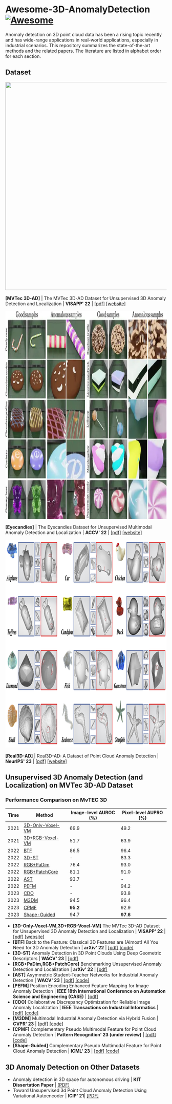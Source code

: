 # Awesome-3D-AnomalyDetection [![Awesome](https://cdn.rawgit.com/sindresorhus/awesome/d7305f38d29fed78fa85652e3a63e154dd8e8829/media/badge.svg)](https://github.com/sindresorhus/awesome)

Anomaly detection on 3D point cloud data has been a rising topic recently and has wide-range applications in real-world applications, especially in industrial scenarios. This repository summarizes the state-of-the-art methods and the related papers. The literature are listed in alphabet order for each section.

## Dataset 

<div align="center">
  <img src="figures/mvtec_3d-ad.png" width="800px" height="650px">
</div>

 **[MVTec 3D-AD]** | The MVTec 3D-AD Dataset for Unsupervised 3D Anomaly Detection and Localization | **VISAPP' 22** | [[pdf]](https://arxiv.org/pdf/2112.09045.pdf) [[website]](https://www.mvtec.com/company/research/datasets/mvtec-3d-ad)

<div align="center">
  <img src="figures/eyecandies.png" width="800px" height="650px">
</div>

 **[Eyecandies]** | The Eyecandies Dataset for Unsupervised Multimodal Anomaly Detection and Localization | **ACCV' 22** | [[pdf]](https://arxiv.org/pdf/2210.04570.pdf) [[website]](https://eyecan-ai.github.io/eyecandies)

<div align="center">
  <img src="figures/real3d-ad.png" width="800px" height="650px">
</div>
 
 **[Real3D-AD]** | Real3D-AD: A Dataset of Point Cloud Anomaly Detection | **NeurIPS' 23** | [[pdf]](https://arxiv.org/pdf/2309.13226.pdf) [[website]](https://github.com/M-3LAB/Real3D-AD)

## Unsupervised 3D Anomaly Detection (and Localization) on MVTec 3D-AD Dataset

### Performance Comparison on MvTEC 3D 
| Time | Method | Image-level AUROC (%) | Pixel-level AUPRO (%) |
| --- | ------- | ----------- | ------- |
| 2021 | [3D-Only-Voxel-VM](#1)| 69.9   | 49.2  |
| 2021 | [3D+RGB-Voxel-VM](#1)| 51.7   | 63.9  |
| 2022 | [BTF](#2) | 86.5   | 96.4  |
| 2022 | [3D-ST](#3)| -   | 83.3 |
| 2022 | [RGB+PaDim](#4)| 76.4   |  93.0 |
| 2022 | [RGB+PatchCore](#4)| 81.1  | 91.0  |
| 2022 | [AST](#5) | 93.7   |   -   |
| 2022 | [PEFM](#6)|    -   | 94.2 |
| 2023 | [CDO](#7)| -   | 93.8 |
| 2023 | [M3DM](#8)| 94.5   | 96.4  |
| 2023 | [CPMF](#9)| **95.2**   | 92.9  |
| 2023 | [Shape-Guided](#10)| 94.7   | **97.6**  |

- <span id = "1">**[3D-Only-Voxel-VM,3D+RGB-Voxel-VM]** The MVTec 3D-AD Dataset for Unsupervised 3D Anomaly Detection and Localization</span> | **VISAPP' 22** | [[pdf]](https://arxiv.org/pdf/2112.09045.pdf) [[website]](https://www.mvtec.com/company/research/datasets/mvtec-3d-ad)
- <span id = "2">**[BTF]** Back to the Feature: Classical 3D Features are (Almost) All You Need for 3D Anomaly Detection</span>   | **arXiv' 22** | [[pdf]](https://arxiv.org/pdf/2203.05550.pdf) [[code]](https://github.com/eliahuhorwitz/3D-ADS)
- <span id = "3">**[3D-ST]** Anomaly Detection in 3D Point Clouds Using Deep Geometric Descriptors</span>   | **WACV' 23** | [[pdf]](https://openaccess.thecvf.com/content/WACV2023/papers/Bergmann_Anomaly_Detection_in_3D_Point_Clouds_Using_Deep_Geometric_Descriptors_WACV_2023_paper.pdf) 
- <span id = "4">**[RGB+PaDim,RGB+PatchCore]** Benchmarking Unsupervised Anomaly Detection and Localization</span>  | **arXiv' 22** | [[pdf]](https://arxiv.org/pdf/2205.14852.pdf) 
- <span id = "5">**[AST]** Asymmetric Student-Teacher Networks for Industrial Anomaly Detection</span>  | **WACV' 23** | [[pdf]](https://arxiv.org/pdf/2210.07829.pdf) [[code]](https://github.com/marco-rudolph/ast)
- <span id = "6">**[PEFM]** Position Encoding Enhanced Feature Mapping for Image Anomaly Detection</span>  | **IEEE 18th International Conference on Automation Science and Engineering (CASE)** | [[pdf]](https://ieeexplore.ieee.org/stamp/stamp.jsp?tp=&arnumber=9926547) 
- <span id = "7">**[CDO]** Collaborative Discrepancy Optimization for Reliable Image Anomaly Localization</span>   | **IEEE Transactions on Industrial Informatics** | [[pdf]](https://arxiv.org/pdf/2302.08769.pdf) [[code]](https://github.com/caoyunkang/CDO) 
- <span id = "8">**[M3DM]** Multimodal Industrial Anomaly Detection via Hybrid Fusion</span>  | **CVPR' 23** | [[pdf]](https://arxiv.org/pdf/2303.00601.pdf)  [[code]](https://github.com/nomewang/M3DM)
- <span id = "9">**[CPMF]** Complementary Pseudo Multimodal Feature for Point Cloud Anomaly Detection</span>   | **Pattern Recognition' 23 (under review)** | [[pdf]](https://arxiv.org/pdf/2303.13194.pdf) [[code]](https://github.com/caoyunkang/CPMF)
- <span id = "10">**[Shape-Guided]** Complementary Pseudo Multimodal Feature for Point Cloud Anomaly Detection</span>   | **ICML' 23** | [[pdf]](https://proceedings.mlr.press/v202/chu23b/chu23b.pdf) [[code]](https://github.com/jayliu0313/Shape-Guided)

## 3D Anomaly Detection on Other Datasets

- Anomaly detection in 3D space for autonomous driving | **KIT Dissertation Paper** | [[PDF]](https://publikationen.bibliothek.kit.edu/1000148848/149058936)
- Toward Unsupervised 3d Point Cloud Anomaly Detection Using Variational Autoencoder | **ICIP' 21**| [[PDF]](https://ieeexplore.ieee.org/stamp/stamp.jsp?tp=&arnumber=9506795)
  




